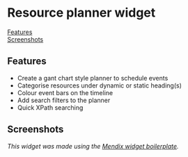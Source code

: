 # Resource planner widget

[Features](#features)  
[Screenshots](#features)  

## Features
 - Create a gant chart style planner to schedule events
 - Categorise resources under dynamic or static heading(s)
 - Colour event bars on the timeline
 - Add search filters to the planner
 - Quick XPath searching

## Screenshots


*This widget was made using the [Mendix widget boilerplate](https://github.com/mendix/AppStoreWidgetBoilerplate/).*
